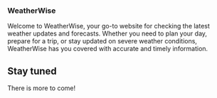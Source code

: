### WeatherWise

Welcome to WeatherWise, your go-to website for checking the latest weather updates and forecasts. Whether you need to plan your day, prepare for a trip, or stay updated on severe weather conditions, WeatherWise has you covered with accurate and timely information.

## Stay tuned

There is more to come!